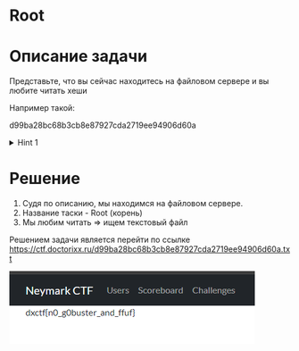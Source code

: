# Root

# Описание задачи
Представьте, что вы сейчас находитесь на файловом сервере и вы любите читать хеши

Например такой:

d99ba28bc68b3cb8e87927cda2719ee94906d60a

<details>
  <summary>Hint 1</summary>
   ctfd - файловый сервер
  
</details>

# Решение
1. Судя по описанию, мы находимся на файловом сервере.
2. Название таски - Root (корень)
3. Мы любим читать => ищем текстовый файл

Решением задачи является перейти по ссылке https://ctf.doctorixx.ru/d99ba28bc68b3cb8e87927cda2719ee94906d60a.txt

![img.png](images/bhjnbh.png)